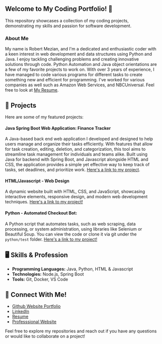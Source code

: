 ## Welcome to My Coding Portfolio! 👋

This repository showcases a collection of my coding projects, demonstrating my skills and passion for software development. 

### About Me

My name is Robert Mezian, and I'm a dedicated and enthusiastic coder with a keen interest in web development and data structures using Python and Java. I enjoy tackling challenging problems and creating innovative solutions through code. Python Automation and Java object orientations are a few of my favorite projects to work on. With over 3 years of experience, I have managed to code various programs for different tasks to create something new and efficient for programming. I've worked for various companies as well such as Amazon Web Services, and NBCUniversal. Feel free to look at [My Resume](https://github.com/user-attachments/files/17630384/2024_ResumeRobertMezian.pdf). 


## 📒 Projects 

Here are some of my featured projects:

 #### **Java Spring Boot Web Application: Finance Tracker**
A Java-based back end web application I developed and designed to help users manage and organize their tasks efficiently. With features that allow for task creation, editing, deletion, and categorization, this tool aims to streamline task management for individuals and teams alike. Built using Java for backend with Spring Boot, and Javascript alongside HTML and CSS, the application provides a simple yet effective way to keep track of tasks, set deadlines, and prioritize work. [Here's a link to my project](https://github.com/ramezian1/finance-tracker).
   
 #### **HTML/Javascript - Web Design**
A dynamic website built with HTML, CSS, and JavaScript, showcasing interactive elements, responsive design, and modern web development techniques. 
[Here's a link to my project!](html/index.html)
  
 #### **Python - Automated Checkout Bot:**
A Python script that automates tasks, such as web scraping, data processing, or system administration, using libraries like Selenium or Beautiful Soup. 
You can view the code or clone it via git under the `python/test` folder. [Here's a link to my project!](https://github.com/ramezian1/ramezian1.github.io/blob/main/python/main)
  

## 🖥️ Skills & Profession 

*   **Programming Languages:** Java, Python, HTML & Javascript
*   **Technologies:** Node.js, Spring Boot
*   **Tools:** Git, Docker, VS Code

## 📝 Connect With Me!

*   [Github Website Portfolio](https://ramezian1.github.io/)
*   [LinkedIn](https://www.linkedin.com/in/robert-mezian/)
*   [Resume](https://github.com/user-attachments/files/17630384/2024_ResumeRobertMezian.pdf)
*   [Professsional Website](https://robertmezian.com/)


Feel free to explore my repositories and reach out if you have any questions or would like to collaborate on a project!

